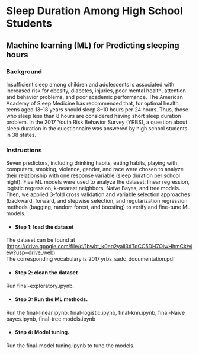 # Sleep Duration Among High School Students
## Machine learning (ML) for Predicting sleeping hours

### Background
Insufficient sleep among children and adolescents is associated with increased risk for obesity, diabetes, injuries, poor mental health, attention and behavior problems, and poor academic performance.
The American Academy of Sleep Medicine has recommended that, for optimal health, teens aged 13–18 years should sleep 8–10 hours per 24 hours. Thus, those who sleep less than 8 hours are considered having short sleep duration problem.
In the 2017 Youth Risk Behavior Survey (YRBS), a question about sleep duration in the questionnaire was answered by high school students in 38 states. 

### Instructions
Seven predictors, including drinking habits, eating habits, playing with computers, smoking, violence, gender, and race were chosen to analyze their relationship with one response variable (sleep duration per school night). Five ML models were used to analyze the dataset: linear regression, logistic regression, k-nearest neighbors, Naïve Bayes, and tree models. Then, we applied 3-fold cross validation and variable selection approaches (backward, forward, and stepwise selection, and regularization regression methods (bagging, random forest, and boosting) to verify and fine-tune ML models. 

* #### Step 1: load the dataset
The dataset can be found at (https://drive.google.com/file/d/1bwbt_k0eq2yaii3dTdCC5DH7OiwHhmCk/view?usp=drive_web) <br>
The corresponding vocabulary is 2017_yrbs_sadc_documentation.pdf

* #### Step 2: clean the dataset
Run final-exploratory.ipynb.

* #### Step 3: Run the ML methods.
Run the final-linear.ipynb, final-logistic.ipynb, final-knn.ipynb, final-Naive bayes.ipynb, final-tree models.ipynb

* #### Step 4: Model tuning. 
Run the final-model tuning.ipynb to tune the models.

